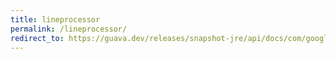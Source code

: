 ```yaml
---
title: lineprocessor
permalink: /lineprocessor/
redirect_to: https://guava.dev/releases/snapshot-jre/api/docs/com/google/common/io/LineProcessor.html
---
```

